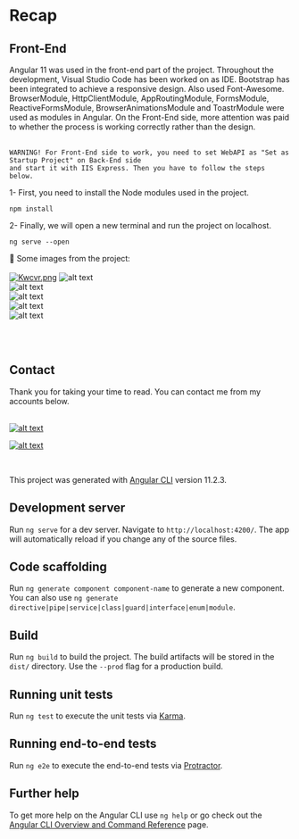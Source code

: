 # Recap

<h2>
Front-End
</h2>
Angular 11 was used in the front-end part of the project. Throughout the development, Visual Studio Code has been worked on as IDE. Bootstrap has been integrated to achieve a responsive design.
Also used Font-Awesome. BrowserModule, HttpClientModule, AppRoutingModule, FormsModule, ReactiveFormsModule, BrowserAnimationsModule and ToastrModule were used as modules in Angular. 
On the Front-End side, more attention was paid to whether the process is working correctly rather than the design. <br>
<br>

```
WARNING! For Front-End side to work, you need to set WebAPI as "Set as Startup Project" on Back-End side 
and start it with IIS Express. Then you have to follow the steps below.
```
1- First, you need to install the Node modules used in the project. <br>
```
npm install
```
2- Finally, we will open a new terminal and run the project on localhost. <br>
```
ng serve --open
```

:pushpin: Some images from the project:
<br><br>
<a href="https://resmim.net/i/Kwcvr"><img src="https://i.resmim.net/Kwcvr.png" alt="Kwcvr.png" border="0"></a>
![alt text](https://i.resmim.net/Kwgh7.png) <br>
![alt text](https://i.resmim.net/KwGGa.png) <br>
![alt text](https://i.resmim.net/Kw3mn.png) <br>
![alt text](https://i.resmim.net/KweAf.png) <br>
![alt text](https://i.resmim.net/KwX92.png) <br>
<br>

<br>
<h2>
Contact
</h2>
Thank you for taking your time to read. You can contact me from my accounts below. <br>
<br>

<a href="https://github.com/cihanicelliler" target="_blank">

![alt text](https://img.shields.io/badge/GitHub-100000?style=for-the-badge&logo=github&logoColor=white)

</a>
<a href="https://www.linkedin.com/in/cihan-içelliler/" target="_blank">

![alt text](https://img.shields.io/badge/LinkedIn-0077B5?style=for-the-badge&logo=linkedin&logoColor=white)

</a>



<br>

This project was generated with [Angular CLI](https://github.com/angular/angular-cli) version 11.2.3.

## Development server

Run `ng serve` for a dev server. Navigate to `http://localhost:4200/`. The app will automatically reload if you change any of the source files.

## Code scaffolding

Run `ng generate component component-name` to generate a new component. You can also use `ng generate directive|pipe|service|class|guard|interface|enum|module`.

## Build

Run `ng build` to build the project. The build artifacts will be stored in the `dist/` directory. Use the `--prod` flag for a production build.

## Running unit tests

Run `ng test` to execute the unit tests via [Karma](https://karma-runner.github.io).

## Running end-to-end tests

Run `ng e2e` to execute the end-to-end tests via [Protractor](http://www.protractortest.org/).

## Further help

To get more help on the Angular CLI use `ng help` or go check out the [Angular CLI Overview and Command Reference](https://angular.io/cli) page.
